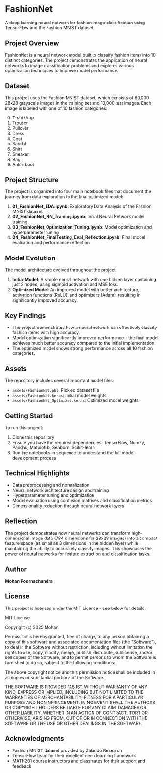 # FashionNet

A deep learning neural network for fashion image classification using TensorFlow and the Fashion MNIST dataset.

## Project Overview

FashionNet is a neural network model built to classify fashion items into 10 distinct categories. The project demonstrates the application of neural networks to image classification problems and explores various optimization techniques to improve model performance.

## Dataset

This project uses the Fashion MNIST dataset, which consists of 60,000 28x28 grayscale images in the training set and 10,000 test images. Each image is labeled with one of 10 fashion categories:

0. T-shirt/top
1. Trouser
2. Pullover
3. Dress
4. Coat
5. Sandal
6. Shirt
7. Sneaker
8. Bag
9. Ankle boot

## Project Structure

The project is organized into four main notebook files that document the journey from data exploration to the final optimized model:

1. **01_FashionNet_EDA.ipynb**: Exploratory Data Analysis of the Fashion MNIST dataset
2. **02_FashionNet_NN_Training.ipynb**: Initial Neural Network model training
3. **03_FashionNet_Optimization_Tuning.ipynb**: Model optimization and hyperparameter tuning
4. **04_FashionNet_FinalTesting_Eval_Reflection.ipynb**: Final model evaluation and performance reflection

## Model Evolution

The model architecture evolved throughout the project:

1. **Initial Model**: A simple neural network with one hidden layer containing just 2 nodes, using sigmoid activation and MSE loss.
2. **Optimized Model**: An improved model with better architecture, activation functions (ReLU), and optimizers (Adam), resulting in significantly improved accuracy.

## Key Findings

- The project demonstrates how a neural network can effectively classify fashion items with high accuracy.
- Model optimization significantly improved performance - the final model achieves much better accuracy compared to the initial implementation.
- The optimized model shows strong performance across all 10 fashion categories.

## Assets

The repository includes several important model files:

- `assets/FashionNet.pkl`: Pickled dataset file
- `assets/FashionNet.keras`: Initial model weights
- `assets/FashionNet_Optimized.keras`: Optimized model weights

## Getting Started

To run this project:

1. Clone this repository
2. Ensure you have the required dependencies: TensorFlow, NumPy, Pandas, Matplotlib, Seaborn, Scikit-learn
3. Run the notebooks in sequence to understand the full model development process

## Technical Highlights

- Data preprocessing and normalization
- Neural network architecture design and training
- Hyperparameter tuning and optimization
- Model evaluation using confusion matrices and classification metrics
- Dimensionality reduction through neural network layers

## Reflection

The project demonstrates how neural networks can transform high-dimensional image data (784 dimensions for 28x28 images) into a compact feature space (as small as 3 dimensions in the hidden layer) while maintaining the ability to accurately classify images. This showcases the power of neural networks for feature extraction and classification tasks.

## Author

**Mohan Poornachandra**

## License

This project is licensed under the MIT License - see below for details:

MIT License

Copyright (c) 2025 Mohan

Permission is hereby granted, free of charge, to any person obtaining a copy
of this software and associated documentation files (the "Software"), to deal
in the Software without restriction, including without limitation the rights
to use, copy, modify, merge, publish, distribute, sublicense, and/or sell
copies of the Software, and to permit persons to whom the Software is
furnished to do so, subject to the following conditions:

The above copyright notice and this permission notice shall be included in all
copies or substantial portions of the Software.

THE SOFTWARE IS PROVIDED "AS IS", WITHOUT WARRANTY OF ANY KIND, EXPRESS OR
IMPLIED, INCLUDING BUT NOT LIMITED TO THE WARRANTIES OF MERCHANTABILITY,
FITNESS FOR A PARTICULAR PURPOSE AND NONINFRINGEMENT. IN NO EVENT SHALL THE
AUTHORS OR COPYRIGHT HOLDERS BE LIABLE FOR ANY CLAIM, DAMAGES OR OTHER
LIABILITY, WHETHER IN AN ACTION OF CONTRACT, TORT OR OTHERWISE, ARISING FROM,
OUT OF OR IN CONNECTION WITH THE SOFTWARE OR THE USE OR OTHER DEALINGS IN THE
SOFTWARE.

## Acknowledgments

* Fashion MNIST dataset provided by Zalando Research
* TensorFlow team for their excellent deep learning framework
* MATH201 course instructors and classmates for their support and feedback
